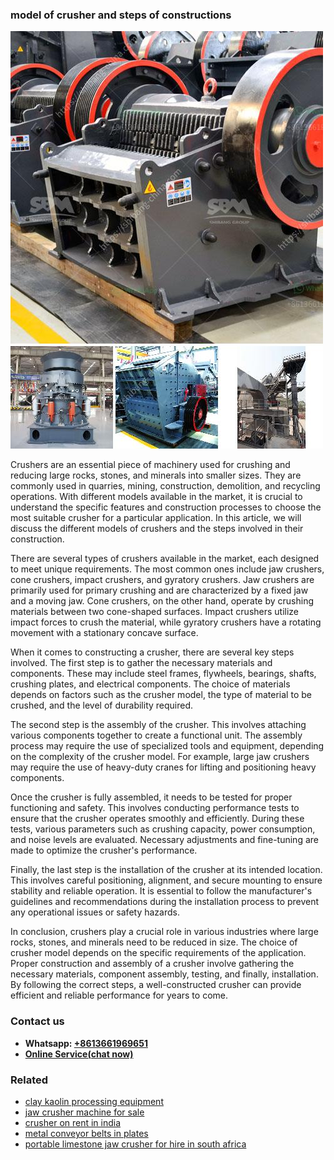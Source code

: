 <h3>model of crusher and steps of constructions</h3><img src='1703042266.jpg' alt=''><p>Crushers are an essential piece of machinery used for crushing and reducing large rocks, stones, and minerals into smaller sizes. They are commonly used in quarries, mining, construction, demolition, and recycling operations. With different models available in the market, it is crucial to understand the specific features and construction processes to choose the most suitable crusher for a particular application. In this article, we will discuss the different models of crushers and the steps involved in their construction.</p><p>There are several types of crushers available in the market, each designed to meet unique requirements. The most common ones include jaw crushers, cone crushers, impact crushers, and gyratory crushers. Jaw crushers are primarily used for primary crushing and are characterized by a fixed jaw and a moving jaw. Cone crushers, on the other hand, operate by crushing materials between two cone-shaped surfaces. Impact crushers utilize impact forces to crush the material, while gyratory crushers have a rotating movement with a stationary concave surface.</p><p>When it comes to constructing a crusher, there are several key steps involved. The first step is to gather the necessary materials and components. These may include steel frames, flywheels, bearings, shafts, crushing plates, and electrical components. The choice of materials depends on factors such as the crusher model, the type of material to be crushed, and the level of durability required.</p><p>The second step is the assembly of the crusher. This involves attaching various components together to create a functional unit. The assembly process may require the use of specialized tools and equipment, depending on the complexity of the crusher model. For example, large jaw crushers may require the use of heavy-duty cranes for lifting and positioning heavy components.</p><p>Once the crusher is fully assembled, it needs to be tested for proper functioning and safety. This involves conducting performance tests to ensure that the crusher operates smoothly and efficiently. During these tests, various parameters such as crushing capacity, power consumption, and noise levels are evaluated. Necessary adjustments and fine-tuning are made to optimize the crusher's performance.</p><p>Finally, the last step is the installation of the crusher at its intended location. This involves careful positioning, alignment, and secure mounting to ensure stability and reliable operation. It is essential to follow the manufacturer's guidelines and recommendations during the installation process to prevent any operational issues or safety hazards.</p><p>In conclusion, crushers play a crucial role in various industries where large rocks, stones, and minerals need to be reduced in size. The choice of crusher model depends on the specific requirements of the application. Proper construction and assembly of a crusher involve gathering the necessary materials, component assembly, testing, and finally, installation. By following the correct steps, a well-constructed crusher can provide efficient and reliable performance for years to come.</p><h3>Contact us</h3><ul><li><strong>Whatsapp:&nbsp;<a href="https://wa.me/8613661969651">+8613661969651</a></strong></li><li><a href="https://swt.shibang-china.com/?git&amp;zhl&amp;model of crusher and steps of constructions"><strong>Online Service(chat now)</strong></a></li></ul><h3>Related</h3><ul><li><a href='clay kaolin processing equipment.md'>clay kaolin processing equipment</a></li><li><a href='jaw crusher machine for sale.md'>jaw crusher machine for sale</a></li><li><a href='crusher on rent in india.md'>crusher on rent in india</a></li><li><a href='metal conveyor belts in plates.md'>metal conveyor belts in plates</a></li><li><a href='portable limestone jaw crusher for hire in south africa.md'>portable limestone jaw crusher for hire in south africa</a></li></ul>